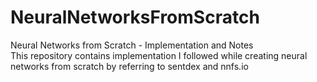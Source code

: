# NeuralNetworksFromScratch
Neural Networks from Scratch - Implementation and Notes  
This repository contains implementation I followed while creating neural networks from scratch by referring to sentdex and nnfs.io  